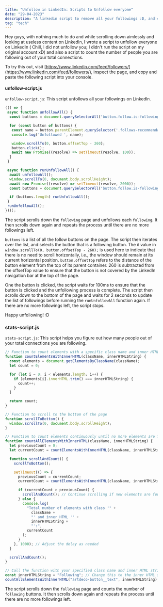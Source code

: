 ```yaml
---
title: "Unfollow in LinkedIn: Scripts to Unfollow everyone"
date: "29-04-2023"
description: "A linkedin script to remove all your followings :D, and check your following to connection ratio."
tag: "tech"
---
```



Hey guys, with nothing much to do and while scrolling down aimlessly and looking at useless content on LinkedIn, I wrote a script to unfollow everyone on LinkedIn ( Chill, I did not unfollow you; I didn't run the script on my original account xD) and also a script to count the number of people you are following out of your total connections. 

To try this out, visit [https://www.linkedin.com/feed/followers/](https://www.linkedin.com/feed/followers/), inspect the page, and copy and paste the following script into your console.

#### unfollow-script.js


`unfollow-script.js`: This script unfollows all your followings on LinkedIn.

```js
(() => {
 async function unfollowAll() {
  const buttons = document.querySelectorAll('button.follow.is-following') || [];

  for (const button of buttons) {
   const name = button.parentElement.querySelector('.follows-recommendation-card__name',).innerText;
   console.log('Unfollowed ', name);

   window.scrollTo(0, button.offsetTop - 260);
   button.click();
   await new Promise((resolve) => setTimeout(resolve, 100));
  }
 }

 async function runUnfollowAll() {
  await unfollowAll();
  window.scrollTo(0, document.body.scrollHeight);
  await new Promise((resolve) => setTimeout(resolve, 2000));
  const buttons = document.querySelectorAll('button.follow.is-following') || []; 

  if (buttons.length) runUnfollowAll();
 }
 runUnfollowAll();
})();
```

The script scrolls down the `following` page and unfollows each `following`. It then scrolls down again and repeats the process until there are no more followings left.

`buttons` is a list of all the follow buttons on the page. The script then iterates over the list, and selects the button that is a following button. The `0` value in `window.scrollTo(0, button.offsetTop - 260);` is used here to indicate that there is no need to scroll horizontally, i.e., the window should remain at its current horizontal position. `button.offsetTop` refers to the distance of the button element from the top of its parent container. 260 is subtracted from the offsetTop value to ensure that the button is not covered by the LinkedIn navigation bar at the top of the page.

One the button is clicked, the script waits for 100ms to ensure that the button is clicked and the unfollowing process is complete. The script then scrolls down to the bottom of the page and waits for 2 seconds to update the list of followings before running the `runUnfollowAll` function again. If there are no more followings left, the script stops.

Happy unfollowing! :D


### stats-script.js

`stats-script.js`: This script helps you figure out how many people out of your total connections you are following.
```js
// Function to count elements with a specific class name and inner HTML content
function countElementsWithInnerHTML(className, innerHTMLString) {
  const elements = document.getElementsByClassName(className);
  let count = 0;

  for (let i = 0; i < elements.length; i++) {
    if (elements[i].innerHTML.trim() === innerHTMLString) {
      count++;
    }
  }

  return count;
}

// Function to scroll to the bottom of the page
function scrollToBottom() {
  window.scrollTo(0, document.body.scrollHeight);
}

// Function to count elements continuously until no more elements are found
function countAllElementsWithInnerHTML(className, innerHTMLString) {
  let previousCount = 0;
  let currentCount = countElementsWithInnerHTML(className, innerHTMLString);

  function scrollAndCount() {
    scrollToBottom();

    setTimeout(() => {
      previousCount = currentCount;
      currentCount = countElementsWithInnerHTML(className, innerHTMLString);

      if (currentCount > previousCount) {
        scrollAndCount(); // Continue scrolling if new elements are found
      } else {
        console.log(
          "Total number of elements with class '" +
            className +
            "' and inner HTML '" +
            innerHTMLString +
            "':",
          currentCount
        );
      }
    }, 1000); // Adjust the delay as needed
  }

  scrollAndCount();
}

// Call the function with your specified class name and inner HTML string
const innerHTMLString = "Following"; // Change this to the inner HTML string you want to count - e.g. "Following", "Follow", "Follow Back"
countAllElementsWithInnerHTML("artdeco-button__text", innerHTMLString);

```

The script scrolls down the `following` page and counts the number of `following` buttons. It then scrolls down again and repeats the process until there are no more followings left.